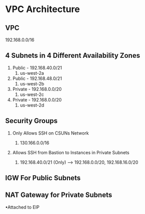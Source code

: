 # VPC Architecture

## VPC
192.168.0.0/16

## 4 Subnets in 4 Different Availability Zones 
1. Public - 192.168.40.0/21
    1. us-west-2a
2. Public - 192.168.48.0/21
    1. us-west-2b
3. Private - 192.168.0.0/20
    1. us-west-2c
4. Private - 192.168.0.0/20
    1. us-west-2d

## Security Groups
1. Only Allows SSH on CSUNs Network
    1. 130.166.0.0/16

2. Allows SSH from Bastion to Instances in Private Subnets
    1. 192.168.40.0/21 (Only) --> 192.168.0.0/20, 192.168.16.0/20

## IGW For Public Subnets  
## NAT Gateway for Private Subnets
•Attached to EIP
